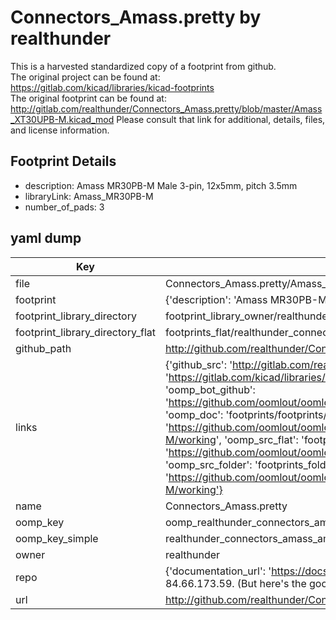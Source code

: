 # Connectors_Amass.pretty by realthunder  
This is a harvested standardized copy of a footprint from github.  
The original project can be found at:  
https://gitlab.com/kicad/libraries/kicad-footprints  
The original footprint can be found at:
http://gitlab.com/realthunder/Connectors_Amass.pretty/blob/master/Amass_XT30UPB-M.kicad_mod
Please consult that link for additional, details, files, and license information.  
## Footprint Details
* description: Amass MR30PB-M Male 3-pin, 12x5mm, pitch 3.5mm   
* libraryLink: Amass_MR30PB-M  
* number_of_pads: 3  
## yaml dump  
| Key | Value |  
| --- | --- |  
| file | Connectors_Amass.pretty/Amass_MR30PB-M.kicad_mod |  
| footprint | {'description': 'Amass MR30PB-M Male 3-pin, 12x5mm, pitch 3.5mm ', 'libraryLink': 'Amass_MR30PB-M', 'number_of_pads': 3} |  
| footprint_library_directory | footprint_library_owner/realthunder_Connectors_Amass.pretty |  
| footprint_library_directory_flat | footprints_flat/realthunder_connectors_amass_amass_mr30pb_m/working |  
| github_path | http://github.com/realthunder/Connectors_Amass.pretty/blob/master/Amass_MR30PB-M.kicad_mod |  
| links | {'github_src': 'http://gitlab.com/realthunder/Connectors_Amass.pretty/blob/master/Amass_XT30UPB-M.kicad_mod', 'github_src_repo': 'https://gitlab.com/kicad/libraries/kicad-footprints', 'oomp_bot': 'footprints/realthunder_connectors_amass_amass_mr30pb_m/working', 'oomp_bot_github': 'https://github.com/oomlout/oomlout_oomp_footprint_bot/tree/main/footprints/realthunder_connectors_amass_amass_mr30pb_m/working', 'oomp_doc': 'footprints/footprints/realthunder/Connectors_Amass/Amass_MR30PB-M/working/', 'oomp_doc_github': 'https://github.com/oomlout/oomlout_oomp_footprint_doc/tree/main/footprints/footprints/realthunder/Connectors_Amass/Amass_MR30PB-M/working', 'oomp_src_flat': 'footprints_flat/footprints_flat/realthunder_connectors_amass_amass_mr30pb_m/working', 'oomp_src_flat_github': 'https://github.com/oomlout/oomlout_oomp_footprint_src/tree/main/footprints_flat/realthunder_connectors_amass_amass_mr30pb_m/working', 'oomp_src_folder': 'footprints_folder/footprints_folder/realthunder/Connectors_Amass/Amass_MR30PB-M/working', 'oomp_src_folder_github': 'https://github.com/oomlout/oomlout_oomp_footprint_src/tree/main/footprints_folder/realthunder/Connectors_Amass/Amass_MR30PB-M/working'} |  
| name | Connectors_Amass.pretty |  
| oomp_key | oomp_realthunder_connectors_amass_amass_mr30pb_m |  
| oomp_key_simple | realthunder_connectors_amass_amass_mr30pb_m |  
| owner | realthunder |  
| repo | {'documentation_url': 'https://docs.github.com/rest/overview/resources-in-the-rest-api#rate-limiting', 'message': "API rate limit exceeded for 84.66.173.59. (But here's the good news: Authenticated requests get a higher rate limit. Check out the documentation for more details.)"} |  
| url | http://github.com/realthunder/Connectors_Amass.pretty |  

